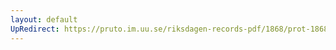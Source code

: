 ```yaml
---
layout: default
UpRedirect: https://pruto.im.uu.se/riksdagen-records-pdf/1868/prot-1868--ak--316/prot-1868--ak--316_010.pdf
---
```

